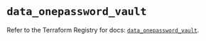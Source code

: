 # `data_onepassword_vault`

Refer to the Terraform Registry for docs: [`data_onepassword_vault`](https://registry.terraform.io/providers/1password/onepassword/2.2.0/docs/data-sources/vault).

